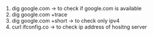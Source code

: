 1. dig google.com -> to check if google.com is available
2. dig google.com +trace
3. dig google.com +short -> to check only ipv4
4. curl ifconfig.co -> to check ip address of hositng server